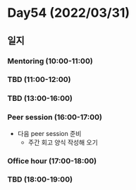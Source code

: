 # Day54 (2022/03/31)

## 일지

### Mentoring (10:00-11:00)

### TBD (11:00-12:00)

### TBD (13:00-16:00)

### Peer session (16:00-17:00)

  * 다음 peer session 준비
    * 주간 회고 양식 작성해 오기

### Office hour (17:00-18:00)

### TBD (18:00-19:00)
